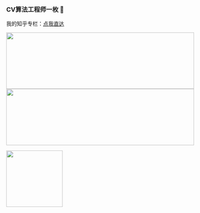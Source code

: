 ### CV算法工程师一枚 👋

我的知乎专栏：[点我直达](https://www.zhihu.com/column/c_1249719688055193600)

<img src="https://github-readme-stats.vercel.app/api?username=zgcr&count_private=true&show_icons=true&theme=tokyonight&layout=compact" height="150" width="500"> <img src="https://github-readme-stats.vercel.app/api/top-langs/?username=zgcr&theme=tokyonight&layout=compact" height="150" width="500">

<img src="https://github-readme-stats.vercel.app/api/pin/?username=zgcr&repo=simpleAICV-pytorch-ImageNet-COCO-training&theme=tokyonight&layout=compact&show_owner=true" height="150"> 
